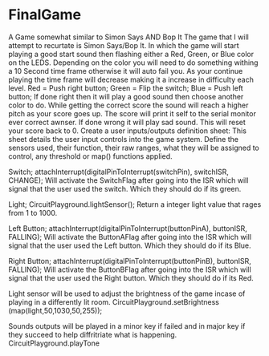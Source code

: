 # FinalGame
A Game somewhat similar to Simon Says AND Bop It
The game that I will attempt to recurtate is Simon Says/Bop It. 
In which the game will start playing a good start sound then flashing either a Red, Green, or Blue color on the LEDS. 
Depending on the color you will need to do something withing a 10 Second time frame otherwise it will auto fail you. As your continue playing the time frame will decrease making it a increase in difficulty each level.
Red = Push right button;
Green = Flip the switch;
Blue = Push left button;
If done right then it will play a good sound then choose another color to do. While getting the correct score the sound will reach a higher pitch as your score goes up. The score will print it self to the serial monitor ever correct awnser.
If done wrong it will play sad sound. This will reset your score back to 0.
Create a user inputs/outputs definition sheet:
This sheet details the user input controls into the game system. Define the sensors used, their function, their raw ranges, what they will be assigned to control, any threshold or map() functions applied.

Switch;
attachInterrupt(digitalPinToInterrupt(switchPin), switchISR, CHANGE);
Will activate the SwitchFlag after going into the ISR which will signal that the user used the switch. Which they should do if its green.

Light;
CircuitPlayground.lightSensor();
Return a integer light value that rages from 1 to 1000.

Left Button;
attachInterrupt(digitalPinToInterrupt(buttonPinA), buttonISR, FALLING);
Will activate the ButtonAFlag after going into the ISR which will signal that the user used the Left button. Which they should do if its Blue.

Right Button;
attachInterrupt(digitalPinToInterrupt(buttonPinB), buttonISR, FALLING);
Will activate the ButtonBFlag after going into the ISR which will signal that the user used the Right button. Which they should do if its Red.

Light sensor will be used to adjust the brightness of the game incase of playing in a differently lit room.
CircuitPlayground.setBrightness
(map(light,50,1030,50,255));

Sounds outputs will be played in a minor key if failed and in major key if they succeed to help diffritriate what is happening.
CircuitPlayground.playTone









